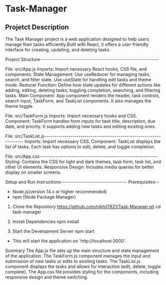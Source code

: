 # Task-Manager
Projetct Description
----------------------------------------------------------------------------------------------------------------------------------------------------------------------------------------------------------------
The Task Manager project is a web application designed to help users manage their tasks efficiently.Built with React, it offers a user-friendly interface
for creating, updating, and deleting tasks.

Project Structure-----------------------------------------------------------

File: src/App.js
Imports: Import necessary React hooks, CSS file, and components.
State Management: Use useReducer for managing tasks, search, and filter state. Use useState for handling edit tasks and theme mode.
Reducer Function: Define how state updates for different actions like adding, editing, deleting tasks, toggling completion, searching, and filtering tasks.
Main Component: App component renders the header, task controls, search input, TaskForm, and TaskList components. It also manages the theme toggle.

File: src/TaskForm.js
Imports: Import necessary hooks and CSS.
Component: TaskForm handles form inputs for task title, description, due date, and priority. It supports adding new tasks and editing existing ones.

File: src/TaskList.js-------------------------------------------------------------------
Imports: Import necessary CSS.
Component: TaskList displays the list of tasks. Each task has options to edit, delete, and toggle completion.

File: src/App.css-----------------------------------------------------------
Styling: Contains the CSS for light and dark themes, task form, task list, and other UI elements.
Responsive Design: Includes media queries for better display on smaller screens.


Setup and Run Instructions---------------------------------
Prerequisites--
* Node.js(version 14.x or higher recommended)
* npm (Node Package Manager)

1. Clone the Repository
   https://github.com/nikhil7821/Task-Manager.git
   cd task-manager

2. Install Dependencies
npm install

3. Start the Development Server
npm start

* This will start the application on 'http://localhost:3000'.


Summary
The App.js file sets up the main structure and state management of the application.
The TaskForm.js component manages the input and submission of new tasks or edits to existing tasks.
The TaskList.js component displays the tasks and allows for interaction (edit, delete, toggle complete).
The App.css file provides styling for the components, including responsive design and theme switching.
